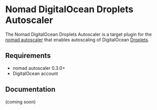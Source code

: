 # Nomad DigitalOcean Droplets Autoscaler

The Nomad DigitalOcean Droplets Autoscaler is a target plugin for the [nomad autoscaler](https://github.com/hashicorp/nomad-autoscaler) that enables autoscaling of DigitalOcean [Droplets](https://www.digitalocean.com/products/droplets/).

## Requirements

* nomad autoscaler 0.3.0+
* DigitalOcean account

## Documentation

(coming soon)